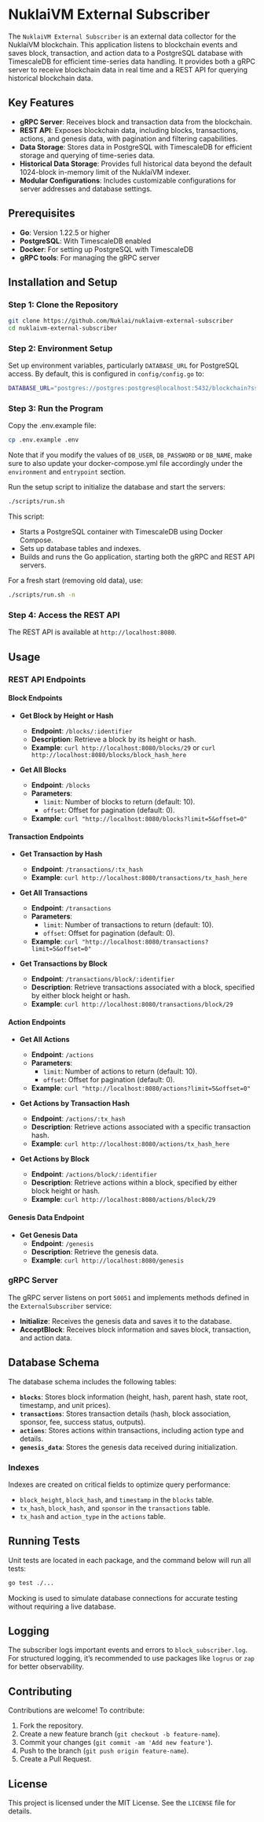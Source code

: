 # NuklaiVM External Subscriber

The `NuklaiVM External Subscriber` is an external data collector for the NuklaiVM blockchain. This application listens to blockchain events and saves block, transaction, and action data to a PostgreSQL database with TimescaleDB for efficient time-series data handling. It provides both a gRPC server to receive blockchain data in real time and a REST API for querying historical blockchain data.

## Key Features

- **gRPC Server**: Receives block and transaction data from the blockchain.
- **REST API**: Exposes blockchain data, including blocks, transactions, actions, and genesis data, with pagination and filtering capabilities.
- **Data Storage**: Stores data in PostgreSQL with TimescaleDB for efficient storage and querying of time-series data.
- **Historical Data Storage**: Provides full historical data beyond the default 1024-block in-memory limit of the NuklaiVM indexer.
- **Modular Configurations**: Includes customizable configurations for server addresses and database settings.

## Prerequisites

- **Go**: Version 1.22.5 or higher
- **PostgreSQL**: With TimescaleDB enabled
- **Docker**: For setting up PostgreSQL with TimescaleDB
- **gRPC tools**: For managing the gRPC server

## Installation and Setup

### Step 1: Clone the Repository

```sh
git clone https://github.com/Nuklai/nuklaivm-external-subscriber
cd nuklaivm-external-subscriber
```

### Step 2: Environment Setup

Set up environment variables, particularly `DATABASE_URL` for PostgreSQL access. By default, this is configured in `config/config.go` to:

```sh
DATABASE_URL="postgres://postgres:postgres@localhost:5432/blockchain?sslmode=disable"
```

### Step 3: Run the Program

Copy the .env.example file:

```sh
cp .env.example .env
```

Note that if you modify the values of `DB_USER`, `DB_PASSWORD` or `DB_NAME`, make sure to also update your docker-compose.yml file accordingly under the `environment` and `entrypoint` section.

Run the setup script to initialize the database and start the servers:

```sh
./scripts/run.sh
```

This script:

- Starts a PostgreSQL container with TimescaleDB using Docker Compose.
- Sets up database tables and indexes.
- Builds and runs the Go application, starting both the gRPC and REST API servers.

For a fresh start (removing old data), use:

```sh
./scripts/run.sh -n
```

### Step 4: Access the REST API

The REST API is available at `http://localhost:8080`.

## Usage

### REST API Endpoints

#### Block Endpoints

- **Get Block by Height or Hash**

  - **Endpoint**: `/blocks/:identifier`
  - **Description**: Retrieve a block by its height or hash.
  - **Example**: `curl http://localhost:8080/blocks/29` or `curl http://localhost:8080/blocks/block_hash_here`

- **Get All Blocks**
  - **Endpoint**: `/blocks`
  - **Parameters**:
    - `limit`: Number of blocks to return (default: 10).
    - `offset`: Offset for pagination (default: 0).
  - **Example**: `curl "http://localhost:8080/blocks?limit=5&offset=0"`

#### Transaction Endpoints

- **Get Transaction by Hash**

  - **Endpoint**: `/transactions/:tx_hash`
  - **Example**: `curl http://localhost:8080/transactions/tx_hash_here`

- **Get All Transactions**

  - **Endpoint**: `/transactions`
  - **Parameters**:
    - `limit`: Number of transactions to return (default: 10).
    - `offset`: Offset for pagination (default: 0).
  - **Example**: `curl "http://localhost:8080/transactions?limit=5&offset=0"`

- **Get Transactions by Block**
  - **Endpoint**: `/transactions/block/:identifier`
  - **Description**: Retrieve transactions associated with a block, specified by either block height or hash.
  - **Example**: `curl http://localhost:8080/transactions/block/29`

#### Action Endpoints

- **Get All Actions**

  - **Endpoint**: `/actions`
  - **Parameters**:
    - `limit`: Number of actions to return (default: 10).
    - `offset`: Offset for pagination (default: 0).
  - **Example**: `curl "http://localhost:8080/actions?limit=5&offset=0"`

- **Get Actions by Transaction Hash**

  - **Endpoint**: `/actions/:tx_hash`
  - **Description**: Retrieve actions associated with a specific transaction hash.
  - **Example**: `curl http://localhost:8080/actions/tx_hash_here`

- **Get Actions by Block**
  - **Endpoint**: `/actions/block/:identifier`
  - **Description**: Retrieve actions within a block, specified by either block height or hash.
  - **Example**: `curl http://localhost:8080/actions/block/29`

#### Genesis Data Endpoint

- **Get Genesis Data**
  - **Endpoint**: `/genesis`
  - **Description**: Retrieve the genesis data.
  - **Example**: `curl http://localhost:8080/genesis`

### gRPC Server

The gRPC server listens on port `50051` and implements methods defined in the `ExternalSubscriber` service:

- **Initialize**: Receives the genesis data and saves it to the database.
- **AcceptBlock**: Receives block information and saves block, transaction, and action data.

## Database Schema

The database schema includes the following tables:

- **`blocks`**: Stores block information (height, hash, parent hash, state root, timestamp, and unit prices).
- **`transactions`**: Stores transaction details (hash, block association, sponsor, fee, success status, outputs).
- **`actions`**: Stores actions within transactions, including action type and details.
- **`genesis_data`**: Stores the genesis data received during initialization.

### Indexes

Indexes are created on critical fields to optimize query performance:

- `block_height`, `block_hash`, and `timestamp` in the `blocks` table.
- `tx_hash`, `block_hash`, and `sponsor` in the `transactions` table.
- `tx_hash` and `action_type` in the `actions` table.

## Running Tests

Unit tests are located in each package, and the command below will run all tests:

```sh
go test ./...
```

Mocking is used to simulate database connections for accurate testing without requiring a live database.

## Logging

The subscriber logs important events and errors to `block_subscriber.log`. For structured logging, it’s recommended to use packages like `logrus` or `zap` for better observability.

## Contributing

Contributions are welcome! To contribute:

1. Fork the repository.
2. Create a new feature branch (`git checkout -b feature-name`).
3. Commit your changes (`git commit -am 'Add new feature'`).
4. Push to the branch (`git push origin feature-name`).
5. Create a Pull Request.

## License

This project is licensed under the MIT License. See the `LICENSE` file for details.
